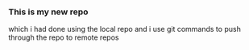 <h3>This is my new repo</h3>
<p>which i had done using the local repo and i use git commands to push through the repo to remote repos</p>